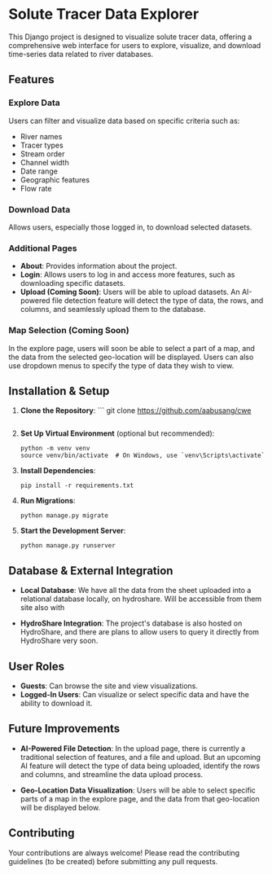 # Solute Tracer Data Explorer

This Django project is designed to visualize solute tracer data, offering a comprehensive web interface for users to explore, visualize, and download time-series data related to river databases.

## Features

### Explore Data
Users can filter and visualize data based on specific criteria such as:
- River names
- Tracer types
- Stream order
- Channel width
- Date range
- Geographic features
- Flow rate

### Download Data
Allows users, especially those logged in, to download selected datasets.

### Additional Pages
- **About**: Provides information about the project.
- **Login**: Allows users to log in and access more features, such as downloading specific datasets.
- **Upload (Coming Soon)**: Users will be able to upload datasets. An AI-powered file detection feature will detect the type of data, the rows, and columns, and seamlessly upload them to the database.

### Map Selection (Coming Soon)
In the explore page, users will soon be able to select a part of a map, and the data from the selected geo-location will be displayed. Users can also use dropdown menus to specify the type of data they wish to view.

## Installation & Setup

1. **Clone the Repository**:
   \```
   git clone https://github.com/aabusang/cwe
   ```

2. **Set Up Virtual Environment** (optional but recommended):
   ```
   python -m venv venv
   source venv/bin/activate  # On Windows, use `venv\Scripts\activate`
   ```

3. **Install Dependencies**:
   ```
   pip install -r requirements.txt
   ```

4. **Run Migrations**:
   ```
   python manage.py migrate
   ```

5. **Start the Development Server**:
   ```
   python manage.py runserver
   ```

## Database & External Integration

- **Local Database**: We have all the data from the sheet uploaded into a relational database locally, on hydroshare. Will be accessible from them site also with
  
- **HydroShare Integration**: The project's database is also hosted on HydroShare, and there are plans to allow users to query it directly from HydroShare very soon.

## User Roles

- **Guests**: Can browse the site and view visualizations.
- **Logged-In Users**: Can visualize or select specific data and have the ability to download it.

## Future Improvements

- **AI-Powered File Detection**: In the upload page, there is currently a traditional selection of features, and a file and upload. But an upcoming AI feature will detect the type of data being uploaded, identify the rows and columns, and streamline the data upload process.
  
- **Geo-Location Data Visualization**: Users will be able to select specific parts of a map in the explore page, and the data from that geo-location will be displayed below.

## Contributing

Your contributions are always welcome! Please read the contributing guidelines (to be created) before submitting any pull requests.
